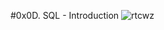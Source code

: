 #0x0D. SQL - Introduction
![rtcwz](https://github.com/abdelhamedatef2/alx-higher_level_programming/assets/118136210/59adfaf0-8d9e-4b38-80b6-1b80c5daf10c)
